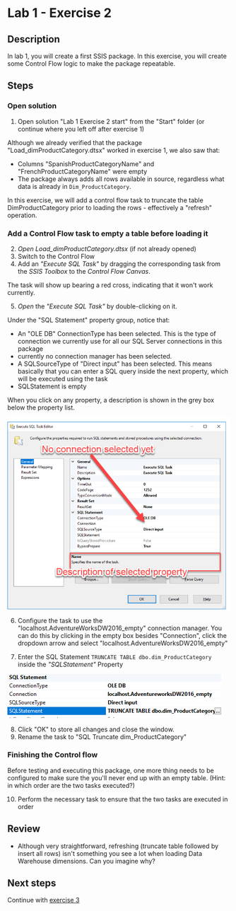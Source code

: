 # Lab 1 - Exercise 2

## Description

In lab 1, you will create a first SSIS package. In this exercise, you will create some Control Flow logic to make the package repeatable.

## Steps

### Open solution

1. Open solution "Lab 1 Exercise 2 start" from the "Start" folder (or continue where you left off after exercise 1)

Although we already verified that the package "Load_dimProductCategory.dtsx" worked in exercise 1, we also saw that:

* Columns "SpanishProductCategoryName"  and "FrenchProductCategoryName" were empty
* The package always adds all rows available in source, regardless what data is already in `Dim_ProductCategory`.

In this exercise, we will add a control flow task to truncate the table DimProductCategory prior to loading the rows - effectively a "refresh" operation.

### Add a Control Flow task to empty a table before loading it

2. *Open Load_dimProductCategory.dtsx* (if not already opened)
3. Switch to the Control Flow
4. Add an *"Execute SQL Task"* by dragging the corresponding task from the *SSIS Toolbox* to the *Control Flow Canvas*.

The task will show up bearing a red cross, indicating that it won't work currently.

5. *Open* the *"Execute SQL Task"* by double-clicking on it.

Under the "SQL Statement" property group, notice that:

* An "OLE DB" ConnectionType has been selected. This is the type of connection we currently use for all our SQL Server connections in this package
* currently no connection manager has been selected.
* A SQLSourceType of "Direct input" has been selected. This means basically that you can enter a SQL query inside the next property, which will be executed using the task
* SQLStatement is empty

When you click on any property, a description is shown in the grey box below the property list.

![Screenshot of properties](img/01_screenshot_properties.png)

6. Configure the task to use the "localhost.AdventureWorksDW2016_empty" connection manager. You can do this by clicking in the empty box besides "Connection", click the dropdown arrow and select "localhost.AdventureWorksDW2016_empty"

7. Enter the SQL Statement `TRUNCATE TABLE dbo.dim_ProductCategory` inside the *"SQLStatement"* Property

![Screenshot of filled settings](img/02_filled_settings.png)

8. Click "OK" to store all changes and close the window.
9. Rename the task to "SQL Truncate dim_ProductCategory"

### Finishing the Control flow

Before testing and executing this package, one more thing needs to be configured to make sure the you'll never end up with an empty table.
(Hint: in which order are the two tasks executed?)

10. Perform the necessary task to ensure that the two tasks are executed in order

## Review

* Although very straightforward, refreshing (truncate table followed by insert all rows) isn't something you see a lot when loading Data Warehouse dimensions. Can you imagine why?

## Next steps

Continue with [exercise 3](../Exercise%203)
